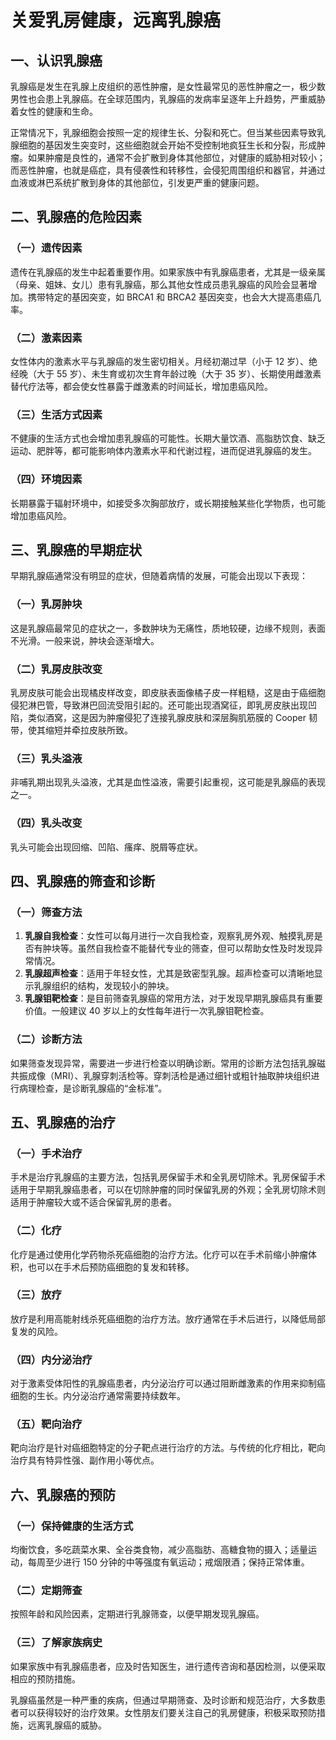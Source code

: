 # 关爱乳房健康，远离乳腺癌

## 一、认识乳腺癌
乳腺癌是发生在乳腺上皮组织的恶性肿瘤，是女性最常见的恶性肿瘤之一，极少数男性也会患上乳腺癌。在全球范围内，乳腺癌的发病率呈逐年上升趋势，严重威胁着女性的健康和生命。

正常情况下，乳腺细胞会按照一定的规律生长、分裂和死亡。但当某些因素导致乳腺细胞的基因发生突变时，这些细胞就会开始不受控制地疯狂生长和分裂，形成肿瘤。如果肿瘤是良性的，通常不会扩散到身体其他部位，对健康的威胁相对较小；而恶性肿瘤，也就是癌症，具有侵袭性和转移性，会侵犯周围组织和器官，并通过血液或淋巴系统扩散到身体的其他部位，引发更严重的健康问题。

## 二、乳腺癌的危险因素
### （一）遗传因素
遗传在乳腺癌的发生中起着重要作用。如果家族中有乳腺癌患者，尤其是一级亲属（母亲、姐妹、女儿）患有乳腺癌，那么其他女性成员患乳腺癌的风险会显著增加。携带特定的基因突变，如 BRCA1 和 BRCA2 基因突变，也会大大提高患癌几率。

### （二）激素因素
女性体内的激素水平与乳腺癌的发生密切相关。月经初潮过早（小于 12 岁）、绝经晚（大于 55 岁）、未生育或初次生育年龄过晚（大于 35 岁）、长期使用雌激素替代疗法等，都会使女性暴露于雌激素的时间延长，增加患癌风险。

### （三）生活方式因素
不健康的生活方式也会增加患乳腺癌的可能性。长期大量饮酒、高脂肪饮食、缺乏运动、肥胖等，都可能影响体内激素水平和代谢过程，进而促进乳腺癌的发生。

### （四）环境因素
长期暴露于辐射环境中，如接受多次胸部放疗，或长期接触某些化学物质，也可能增加患癌风险。

## 三、乳腺癌的早期症状
早期乳腺癌通常没有明显的症状，但随着病情的发展，可能会出现以下表现：
### （一）乳房肿块
这是乳腺癌最常见的症状之一，多数肿块为无痛性，质地较硬，边缘不规则，表面不光滑。一般来说，肿块会逐渐增大。

### （二）乳房皮肤改变
乳房皮肤可能会出现橘皮样改变，即皮肤表面像橘子皮一样粗糙，这是由于癌细胞侵犯淋巴管，导致淋巴回流受阻引起的。还可能出现酒窝征，即乳房皮肤出现凹陷，类似酒窝，这是因为肿瘤侵犯了连接乳腺皮肤和深层胸肌筋膜的 Cooper 韧带，使其缩短并牵拉皮肤所致。

### （三）乳头溢液
非哺乳期出现乳头溢液，尤其是血性溢液，需要引起重视，这可能是乳腺癌的表现之一。

### （四）乳头改变
乳头可能会出现回缩、凹陷、瘙痒、脱屑等症状。

## 四、乳腺癌的筛查和诊断
### （一）筛查方法
1. **乳腺自我检查**：女性可以每月进行一次自我检查，观察乳房外观、触摸乳房是否有肿块等。虽然自我检查不能替代专业的筛查，但可以帮助女性及时发现异常情况。
2. **乳腺超声检查**：适用于年轻女性，尤其是致密型乳腺。超声检查可以清晰地显示乳腺组织的结构，发现较小的肿块。
3. **乳腺钼靶检查**：是目前筛查乳腺癌的常用方法，对于发现早期乳腺癌具有重要价值。一般建议 40 岁以上的女性每年进行一次乳腺钼靶检查。

### （二）诊断方法
如果筛查发现异常，需要进一步进行检查以明确诊断。常用的诊断方法包括乳腺磁共振成像（MRI）、乳腺穿刺活检等。穿刺活检是通过细针或粗针抽取肿块组织进行病理检查，是诊断乳腺癌的“金标准”。

## 五、乳腺癌的治疗
### （一）手术治疗
手术是治疗乳腺癌的主要方法，包括乳房保留手术和全乳房切除术。乳房保留手术适用于早期乳腺癌患者，可以在切除肿瘤的同时保留乳房的外观；全乳房切除术则适用于肿瘤较大或不适合保留乳房的患者。

### （二）化疗
化疗是通过使用化学药物杀死癌细胞的治疗方法。化疗可以在手术前缩小肿瘤体积，也可以在手术后预防癌细胞的复发和转移。

### （三）放疗
放疗是利用高能射线杀死癌细胞的治疗方法。放疗通常在手术后进行，以降低局部复发的风险。

### （四）内分泌治疗
对于激素受体阳性的乳腺癌患者，内分泌治疗可以通过阻断雌激素的作用来抑制癌细胞的生长。内分泌治疗通常需要持续数年。

### （五）靶向治疗
靶向治疗是针对癌细胞特定的分子靶点进行治疗的方法。与传统的化疗相比，靶向治疗具有特异性强、副作用小等优点。

## 六、乳腺癌的预防
### （一）保持健康的生活方式
均衡饮食，多吃蔬菜水果、全谷类食物，减少高脂肪、高糖食物的摄入；适量运动，每周至少进行 150 分钟的中等强度有氧运动；戒烟限酒；保持正常体重。

### （二）定期筛查
按照年龄和风险因素，定期进行乳腺筛查，以便早期发现乳腺癌。

### （三）了解家族病史
如果家族中有乳腺癌患者，应及时告知医生，进行遗传咨询和基因检测，以便采取相应的预防措施。

乳腺癌虽然是一种严重的疾病，但通过早期筛查、及时诊断和规范治疗，大多数患者可以获得较好的治疗效果。女性朋友们要关注自己的乳房健康，积极采取预防措施，远离乳腺癌的威胁。